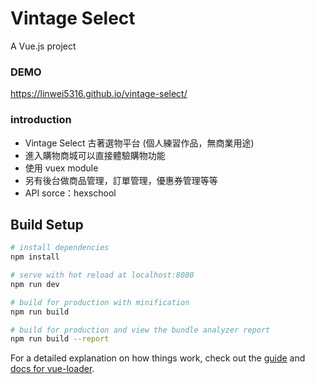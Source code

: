 # Vintage Select
A Vue.js project

### DEMO
https://linwei5316.github.io/vintage-select/

### introduction
* Vintage Select 古著選物平台 (個人練習作品，無商業用途)
* 進入購物商城可以直接體驗購物功能
* 使用 vuex module
* 另有後台做商品管理，訂單管理，優惠券管理等等
* API sorce：hexschool

## Build Setup

``` bash
# install dependencies
npm install

# serve with hot reload at localhost:8080
npm run dev

# build for production with minification
npm run build

# build for production and view the bundle analyzer report
npm run build --report
```

For a detailed explanation on how things work, check out the [guide](http://vuejs-templates.github.io/webpack/) and [docs for vue-loader](http://vuejs.github.io/vue-loader).
